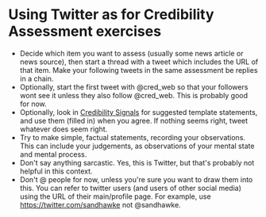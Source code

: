 # Using Twitter as for Credibility Assessment exercises

* Decide which item you want to assess (usually some news article or news source), then start a thread with a tweet which includes the URL of that item.  Make your following tweets in the same assessment be replies in a chain.
* Optionally, start the first tweet with @cred_web so that your followers wont see it unless they also follow @cred_web.  This is probably good for now.
* Optionally, look in [Credibility Signals](/Signals) for suggested template statements, and use them (filled in) when you agree.  If nothing seems right, tweet whatever does seem right.
* Try to make simple, factual statements, recording your observations. This can include your judgements, as observations of your mental state and mental process.
* Don't say anything sarcastic.  Yes, this is Twitter, but that's probably not helpful in this context.
* Don't @ people for now, unless you're sure you want to draw them into this.  You can refer to twitter users (and users of other social media) using the URL of their main/profile page.  For example, use https://twitter.com/sandhawke not @sandhawke.


